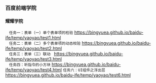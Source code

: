 ### 百度前端学院
#### 耀耀学院
    `任务一：表单（一）单个表单项的检验` https://bingyuea.github.io/baidu-ife/temp/yaoyao/test1.html  
     `任务二：表单（二）多个表单项的动态校验` https://bingyuea.github.io/baidu-ife/temp/yaoyao/test2.html   
       `任务三：表单（三）联动
` https://bingyuea.github.io/baidu-ife/temp/yaoyao/test3.html  
    `任务四：听指令的小方块` https://bingyuea.github.io/baidu-ife/temp/yaoyao/test4.html
   `任务六：UI组件之浮出层` https://bingyuea.github.io/baidu-ife/temp/yaoyao/test6.html


 